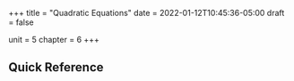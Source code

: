 +++
title = "Quadratic Equations"
date = 2022-01-12T10:45:36-05:00
draft = false

unit = 5
chapter = 6
+++

## Quick Reference

